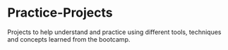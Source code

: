 # Practice-Projects
Projects to help understand and practice using different tools, techniques and concepts learned from the bootcamp.
